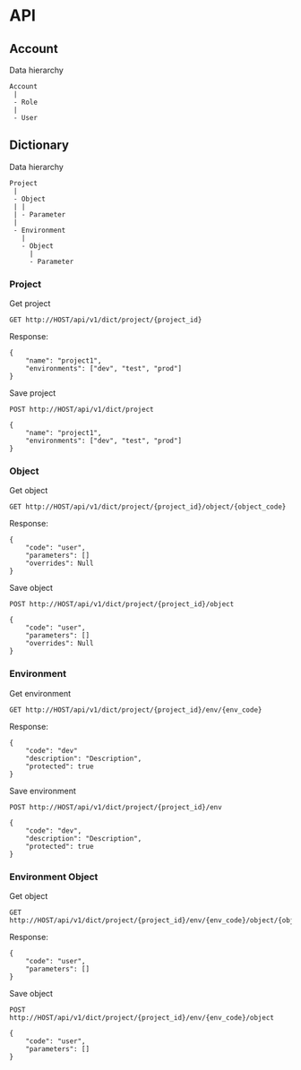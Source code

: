 # API

## Account

Data hierarchy

```
Account
 |
 - Role
 |
 - User
```

## Dictionary

Data hierarchy

```
Project
 |
 - Object
 | |
 | - Parameter 
 |
 - Environment
   | 
   - Object
     |
     - Parameter
```

### Project

Get project

```
GET http://HOST/api/v1/dict/project/{project_id}
```

Response:
```
{
    "name": "project1",
    "environments": ["dev", "test", "prod"]
}
```

Save project

```
POST http://HOST/api/v1/dict/project

{
    "name": "project1",
    "environments": ["dev", "test", "prod"]
}
```

### Object

Get object

```
GET http://HOST/api/v1/dict/project/{project_id}/object/{object_code}
```

Response:

```
{
    "code": "user",
    "parameters": []
    "overrides": Null
}
```

Save object

```
POST http://HOST/api/v1/dict/project/{project_id}/object

{
    "code": "user",
    "parameters": []
    "overrides": Null
}
```

### Environment

Get environment

```
GET http://HOST/api/v1/dict/project/{project_id}/env/{env_code}
```

Response:

```
{
    "code": "dev"
    "description": "Description",
    "protected": true
}
```

Save environment

```
POST http://HOST/api/v1/dict/project/{project_id}/env

{
    "code": "dev",
    "description": "Description",
    "protected": true
}
```


### Environment Object

Get object

```
GET http://HOST/api/v1/dict/project/{project_id}/env/{env_code}/object/{object_code}
```

Response:

```
{
    "code": "user",
    "parameters": []
}
```

Save object

```
POST http://HOST/api/v1/dict/project/{project_id}/env/{env_code}/object

{
    "code": "user",
    "parameters": []
}
```
